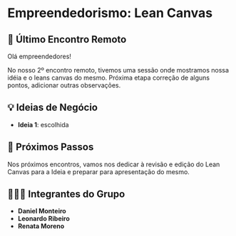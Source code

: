 # Empreendedorismo: Lean Canvas

## 🚀 Último Encontro Remoto

Olá empreendedores!

No nosso 2º encontro remoto, tivemos uma sessão onde mostramos nossa idéia e o leans canvas do mesmo. 
Próxima etapa correção de alguns pontos, adicionar outras observações.

## 💡 Ideias de Negócio

- **Ideia 1**: escolhida

## 👣 Próximos Passos

Nos próximos encontros, vamos nos dedicar à revisão e edição do Lean Canvas para a Ideia  e preparar para apresentação do mesmo.

## 🧑‍🤝‍🧑 Integrantes do Grupo

- **Daniel Monteiro**
- **Leonardo Ribeiro**
- **Renata Moreno**
